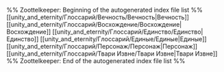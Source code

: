 %% Zoottelkeeper: Beginning of the autogenerated index file list  %%
 [[unity_and_eternity/Глоссарий/Вечность/Вечность|Вечность]]
 [[unity_and_eternity/Глоссарий/Восхождение/Восхождение|Восхождение]]
 [[unity_and_eternity/Глоссарий/Единство/Единство|Единство]]
 [[unity_and_eternity/Глоссарий/Единые/Единые|Единые]]
 [[unity_and_eternity/Глоссарий/Персонаж/Персонаж|Персонаж]]
 [[unity_and_eternity/Глоссарий/Твари Извне/Твари Извне|Твари Извне]]
%% Zoottelkeeper: End of the autogenerated index file list  %%
